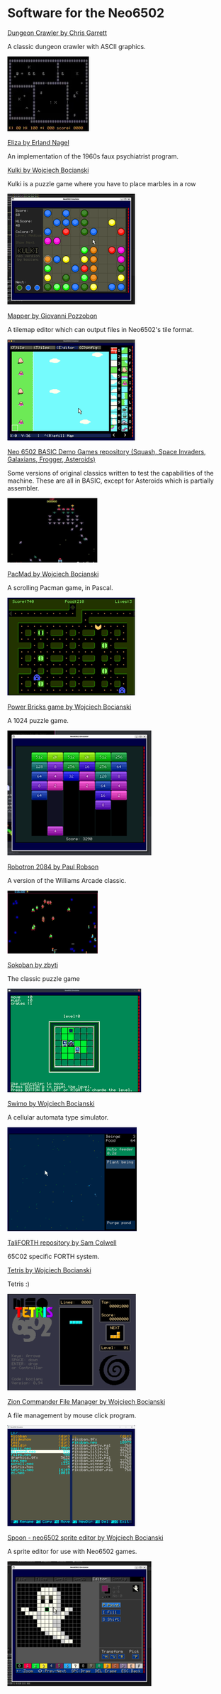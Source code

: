 ---
---
# Software for the Neo6502

[Dungeon Crawler by Chris Garrett](https://github.com/omiq/neo6502-c/)

A classic dungeon crawler with ASCII graphics.

![dungeon](assets/dungeon.webp)

[Eliza by Erland Nagel](https://github.com/erlendnagel/Neo6502-Eliza)

An implementation of the 1960s faux psychiatrist program.

[Kulki by Wojciech Bocianski](https://gitlab.com/bocianu/neo-kulki)

Kulki is a puzzle game where you have to place marbles in a row

![kulki](assets/kulki.webp)

[Mapper by Giovanni Pozzobon](https://github.com/giovannipozzobon/mapper)

A tilemap editor which can output files in Neo6502's tile format.

![tilemap](assets/tilemap.webp)

[Neo 6502 BASIC Demo Games repository (Squash, Space Invaders, Galaxians, Frogger, Asteroids)](https://github.com/paulscottrobson/neo6502-games)

Some versions of original classics written to test the capabilities of the machine. These are all in BASIC, except for Asteroids which is partially assembler.

![galaxians](assets/galaxians.png)

[PacMad by Wojciech Bocianski](https://gitlab.com/bocianu/neo-pacmad)

A scrolling Pacman game, in Pascal.

![pacmad](assets/pacmad.webp)

[Power Bricks game by Wojciech Bocianski](https://gitlab.com/bocianu/neo-power-bricks)

A 1024 puzzle game.

![blocks](assets/blocks.png)

[Robotron 2084 by Paul Robson](https://github.com/paulscottrobson/neo-robotron)

A version of the Williams Arcade classic.

![robotron](assets/robotron.png)

[Sokoban by zbyti](https://github.com/zbyti/pikoban)

The classic puzzle game

![sokoban](assets/sokoban.png)

[Swimo by Wojciech Bocianski](https://gitlab.com/bocianu/neo-swimo)

A cellular automata type simulator.

![Swimo](assets/image-20240702191244123.png)

[TaliFORTH repository by Sam Colwell](https://github.com/SamCoVT/TaliForth2/blob/master-64tass/platform/platform-neo6502.asm)

65C02 specific FORTH system.

[Tetris by Wojciech Bocianski](https://gitlab.com/bocianu/neo-tetris)

Tetris :)

![tetris](assets/tetris.png)

[Zion Commander File Manager by Wojciech Bocianski](https://gitlab.com/bocianu/zion-commander)

A file management by mouse click program.

![filemgr](assets/filemgr.webp)

[Spoon - neo6502 sprite editor by Wojciech Bocianski](https://gitlab.com/bocianu/neo-spoon)

A sprite editor for use with Neo6502 games.

![spoon](assets/spoon.png)
